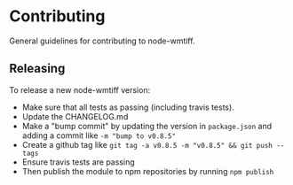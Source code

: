 # Contributing

General guidelines for contributing to node-wmtiff. 

## Releasing

To release a new node-wmtiff version:

 - Make sure that all tests as passing (including travis tests).
 - Update the CHANGELOG.md
 - Make a "bump commit" by updating the version in `package.json` and adding a commit like `-m "bump to v0.8.5"`
 - Create a github tag like `git tag -a v0.8.5 -m "v0.8.5" && git push --tags`
 - Ensure travis tests are passing
 - Then publish the module to npm repositories by running `npm publish`